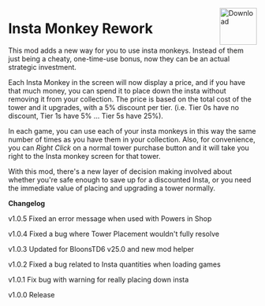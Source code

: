 <a href="https://github.com/doombubbles/BTD6-Mods/raw/main/InstaMonkeyRework/InstaMonkeyRework.dll"><img align="right" alt="Download" height="75" src="https://github.com/doombubbles/BTD6-Mods/blob/main/download.png?raw=true"></a>

# Insta Monkey Rework

This mod adds a new way for you to use insta monkeys. 
Instead of them just being a cheaty, one-time-use bonus, now they can be an actual strategic investment.


Each Insta Monkey in the screen will now display a price, and if you have that much money, you can spend it to place down the insta without removing it from your collection.
The price is based on the total cost of the tower and it upgrades, with a 5% discount per tier.
(i.e. Tier 0s have no discount, Tier 1s have 5% ... Tier 5s have 25%).

In each game, you can use each of your insta monkeys in this way the same number of times as you have them in your collection.
Also, for convenience, you can *Right Click* on a normal tower purchase button and it will take you right to the Insta monkey screen for that tower.

With this mod, there's a new layer of decision making involved about whether you're safe enough to save up for a discounted Insta, or you need the immediate value of placing and upgrading a tower normally.

**Changelog**

v1.0.5 Fixed an error message when used with Powers in Shop

v1.0.4 Fixed a bug where Tower Placement wouldn't fully resolve

v1.0.3 Updated for BloonsTD6 v25.0 and new mod helper

v1.0.2 Fixed a bug related to Insta quantities when loading games

v1.0.1 Fix bug with warning for really placing down insta

v1.0.0 Release
